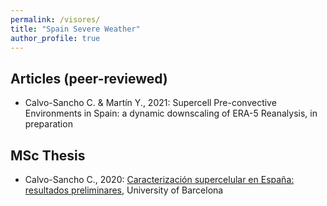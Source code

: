 ```yaml
---
permalink: /visores/
title: "Spain Severe Weather"
author_profile: true
---
```



Articles (peer-reviewed)
---------------

- Calvo-Sancho C. & Martín Y., 2021: Supercell Pre-convective Environments in Spain: a dynamic downscaling of ERA-5 Reanalysis, in preparation


MSc Thesis
---------------

- Calvo-Sancho C., 2020: [Caracterización supercelular en España: resultados preliminares](https://10.13140/RG.2.2.27780.35202), University of Barcelona

